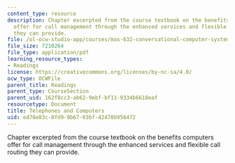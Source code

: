 ```yaml
---
content_type: resource
description: Chapter excerpted from the course textbook on the benefits computers
  offer for call management through the enhanced services and flexible call routing
  they can provide.
file: /ol-ocw-studio-app/courses/mas-632-conversational-computer-systems-fall-2008/ed78e83c8fd99b6703bf42478b956472_shmandt_txt_ch11.pdf
file_size: 7210264
file_type: application/pdf
learning_resource_types:
- Readings
license: https://creativecommons.org/licenses/by-nc-sa/4.0/
ocw_type: OCWFile
parent_title: Readings
parent_type: CourseSection
parent_uid: 162f8cc3-ab62-9ebf-bf11-9334b6618eaf
resourcetype: Document
title: Telephones and Computers
uid: ed78e83c-8fd9-9b67-03bf-42478b956472
---
```

Chapter excerpted from the course textbook on the benefits computers offer for call management through the enhanced services and flexible call routing they can provide.